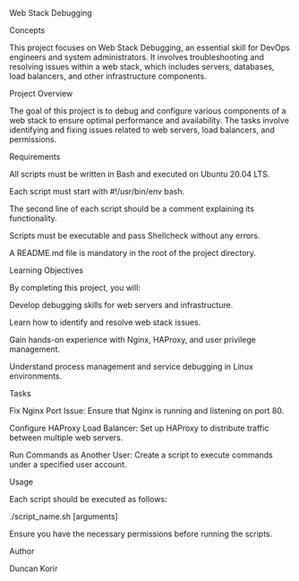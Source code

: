 Web Stack Debugging

Concepts

This project focuses on Web Stack Debugging, an essential skill for DevOps engineers and system administrators. It involves troubleshooting and resolving issues within a web stack, which includes servers, databases, load balancers, and other infrastructure components.

Project Overview

The goal of this project is to debug and configure various components of a web stack to ensure optimal performance and availability. The tasks involve identifying and fixing issues related to web servers, load balancers, and permissions.

Requirements

All scripts must be written in Bash and executed on Ubuntu 20.04 LTS.

Each script must start with #!/usr/bin/env bash.

The second line of each script should be a comment explaining its functionality.

Scripts must be executable and pass Shellcheck without any errors.

A README.md file is mandatory in the root of the project directory.

Learning Objectives

By completing this project, you will:

Develop debugging skills for web servers and infrastructure.

Learn how to identify and resolve web stack issues.

Gain hands-on experience with Nginx, HAProxy, and user privilege management.

Understand process management and service debugging in Linux environments.

Tasks

Fix Nginx Port Issue: Ensure that Nginx is running and listening on port 80.

Configure HAProxy Load Balancer: Set up HAProxy to distribute traffic between multiple web servers.

Run Commands as Another User: Create a script to execute commands under a specified user account.

Usage

Each script should be executed as follows:

./script_name.sh [arguments]

Ensure you have the necessary permissions before running the scripts.

Author

Duncan Korir